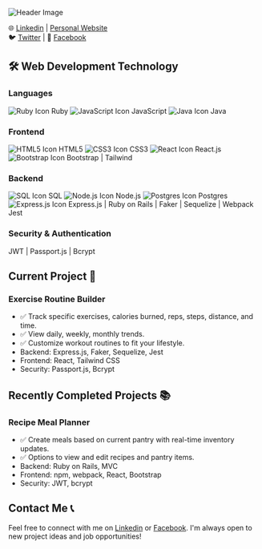 ![Header Image](https://miro.medium.com/max/1400/0*-u0b7K0Q6zfBcQqT.gif)

🌐 [Linkedin](https://linkedin.com/in/trung-dinh-9513543) | [Personal Website](https://trunghdinh.com)  
🐦 [Twitter](https://twitter.com/DinhDevoloper) | 👥 [Facebook](https://www.facebook.com/trung.dinh.560/)

## 🛠 Web Development Technology

### Languages

![Ruby Icon](https://img.icons8.com/color/48/000000/ruby-programming-language.png) Ruby ![JavaScript Icon](https://img.icons8.com/color/48/000000/javascript--v1.png) JavaScript ![Java Icon](https://img.icons8.com/color/48/000000/java-coffee-cup-logo--v1.png) Java

### Frontend

![HTML5 Icon](https://img.icons8.com/color/48/000000/html-5--v1.png) HTML5 ![CSS3 Icon](https://img.icons8.com/color/48/000000/css3.png) CSS3 ![React Icon](https://img.icons8.com/color/48/000000/react-native.png) React.js ![Bootstrap Icon](https://img.icons8.com/color/48/000000/bootstrap.png) Bootstrap | Tailwind

### Backend

![SQL Icon](https://img.icons8.com/color/48/000000/sql.png) SQL ![Node.js Icon](https://img.icons8.com/color/48/000000/nodejs.png) Node.js ![Postgres Icon](https://img.icons8.com/color/48/000000/postgreesql.png) Postgres ![Express.js Icon](https://img.icons8.com/color/48/000000/express.png) Express.js | Ruby on Rails | Faker | Sequelize | Webpack Jest

### Security & Authentication

JWT | Passport.js | Bcrypt

## Current Project 🚀

### Exercise Routine Builder

- ✅ Track specific exercises, calories burned, reps, steps, distance, and time.
- ✅ View daily, weekly, monthly trends.
- ✅ Customize workout routines to fit your lifestyle.
- Backend: Express.js, Faker, Sequelize, Jest
- Frontend: React, Tailwind CSS
- Security: Passport.js, Bcrypt

## Recently Completed Projects 📚

### Recipe Meal Planner

- ✅ Create meals based on current pantry with real-time inventory updates.
- ✅ Options to view and edit recipes and pantry items.
- Backend: Ruby on Rails, MVC
- Frontend: npm, webpack, React, Bootstrap
- Security: JWT, bcrypt

## Contact Me 📞

Feel free to connect with me on [Linkedin](https://linkedin.com/in/trung-dinh-9513543) or [Facebook](https://www.facebook.com/trung.dinh.560/). I'm always open to new project ideas and job opportunities!
